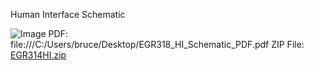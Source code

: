 Human Interface Schematic

![Image](https://github.com/user-attachments/assets/3c00455d-6892-4a32-8cf7-b4c313df1934)
PDF: file:///C:/Users/bruce/Desktop/EGR318_HI_Schematic_PDF.pdf
ZIP File: [EGR314HI.zip](https://github.com/user-attachments/files/18900609/EGR314HI.zip)
